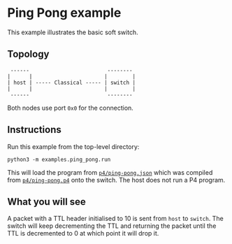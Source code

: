 # Ping Pong example

This example illustrates the basic soft switch.

## Topology

```
 ------                         --------
|      |                       |        |
| host | ----- Classical ----- | switch |
|      |                       |        |
 ------                         --------
```

Both nodes use port `0x0` for the connection.

## Instructions

Run this example from the top-level directory:
```
python3 -m examples.ping_pong.run
```

This will load the program from [`p4/ping-pong.json`](p4/ping-pong.json) which was compiled from
[`p4/ping-pong.p4`](p4/ping-pong.p4) onto the switch. The host does not run a P4 program.

## What you will see

A packet with a TTL header initialised to 10 is sent from `host` to `switch`. The switch will keep
decrementing the TTL and returning the packet until the TTL is decremented to 0 at which point it
will drop it.
